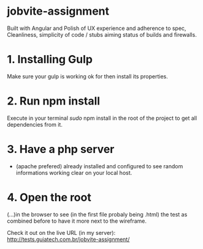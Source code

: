 # jobvite-assignment
Built with Angular and Polish of UX experience and adherence to spec, Cleanliness, simplicity of code / stubs aiming status of builds and firewalls.

# 1. Installing Gulp
Make sure your gulp is working ok for then install its properties.

# 2. Run npm install
Execute in your terminal *sudo* npm install in the root of the project to get all dependencies from it.

# 3. Have a php server
- (apache prefered) already installed and configured to see random informations working clear on your local host.

# 4. Open the root
(...)in the browser to see (in the first file probaly being .html) the test as combined before to have it more next to the wireframe.

Check it out on the live URL (in my server): http://tests.guiatech.com.br/jobvite-assignment/